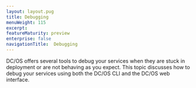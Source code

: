 ```yaml
---
layout: layout.pug
title: Debugging
menuWeight: 115
excerpt:
featureMaturity: preview
enterprise: false
navigationTitle:  Debugging
---
```


<!-- This source repo for this topic is https://github.com/dcos/dcos-docs -->


DC/OS offers several tools to debug your services when they are stuck in deployment or are not behaving as you expect. This topic discusses how to debug your services using both the DC/OS CLI and the DC/OS web interface.
